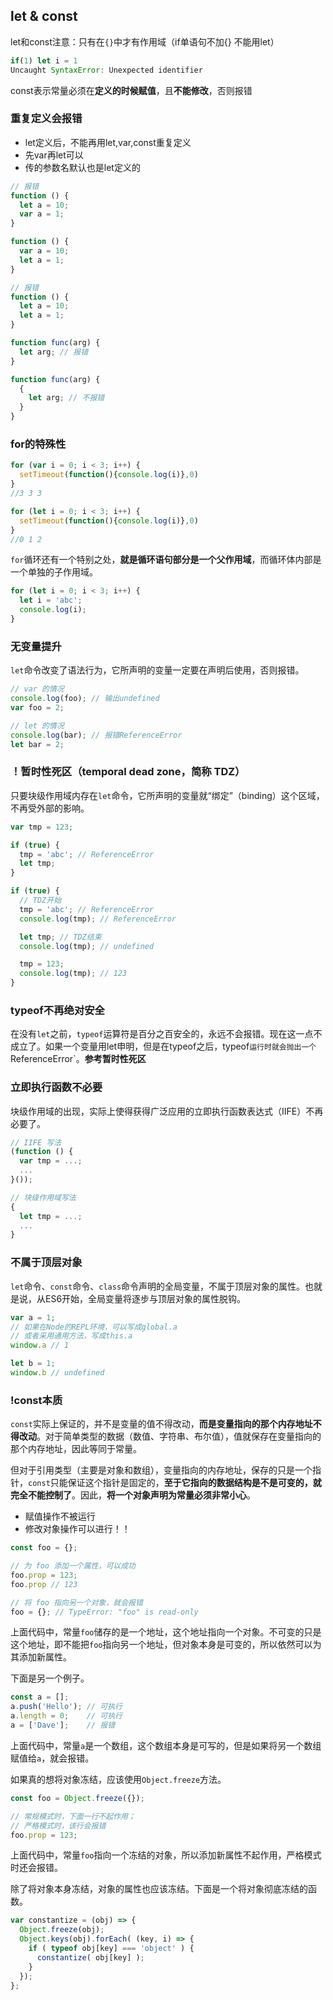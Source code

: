 ## let & const

let和const注意：只有在`{}`中才有作用域（if单语句不加{}  不能用let）

```javascript
if(1) let i = 1
Uncaught SyntaxError: Unexpected identifier
```

const表示常量必须在**定义的时候赋值**，且**不能修改**，否则报错

### 重复定义会报错
- let定义后，不能再用let,var,const重复定义
- 先var再let可以
- 传的参数名默认也是let定义的


```javascript
// 报错
function () {
  let a = 10;
  var a = 1;
}

function () {
  var a = 10;
  let a = 1;
}

// 报错
function () {
  let a = 10;
  let a = 1;
}

function func(arg) {
  let arg; // 报错
}

function func(arg) {
  {
    let arg; // 不报错
  }
}
```



### for的特殊性

```javascript
for (var i = 0; i < 3; i++) {
  setTimeout(function(){console.log(i)},0)
}
//3 3 3 

for (let i = 0; i < 3; i++) {
  setTimeout(function(){console.log(i)},0)
}
//0 1 2 
```

`for`循环还有一个特别之处，**就是循环语句部分是一个父作用域**，而循环体内部是一个单独的子作用域。

```js
for (let i = 0; i < 3; i++) {
  let i = 'abc';
  console.log(i);
}
```

### 无变量提升

`let`命令改变了语法行为，它所声明的变量一定要在声明后使用，否则报错。

```javascript
// var 的情况
console.log(foo); // 输出undefined
var foo = 2;

// let 的情况
console.log(bar); // 报错ReferenceError
let bar = 2;
```

### ！暂时性死区（temporal dead zone，简称 TDZ）

只要块级作用域内存在`let`命令，它所声明的变量就“绑定”（binding）这个区域，不再受外部的影响。

```javascript
var tmp = 123;

if (true) {
  tmp = 'abc'; // ReferenceError
  let tmp;
}

if (true) {
  // TDZ开始
  tmp = 'abc'; // ReferenceError
  console.log(tmp); // ReferenceError

  let tmp; // TDZ结束
  console.log(tmp); // undefined

  tmp = 123;
  console.log(tmp); // 123
}
```

### typeof不再绝对安全

在没有`let`之前，`typeof`运算符是百分之百安全的，永远不会报错。现在这一点不成立了。如果一个变量用let申明，但是在typeof之后，typeof`运行时就会抛出一个`ReferenceError`。**参考暂时性死区**



### 立即执行函数不必要

块级作用域的出现，实际上使得获得广泛应用的立即执行函数表达式（IIFE）不再必要了。

```javascript
// IIFE 写法
(function () {
  var tmp = ...;
  ...
}());

// 块级作用域写法
{
  let tmp = ...;
  ...
}
```

### 不属于顶层对象

`let`命令、`const`命令、`class`命令声明的全局变量，不属于顶层对象的属性。也就是说，从ES6开始，全局变量将逐步与顶层对象的属性脱钩。

```javascript
var a = 1;
// 如果在Node的REPL环境，可以写成global.a
// 或者采用通用方法，写成this.a
window.a // 1

let b = 1;
window.b // undefined
```



### !const本质

`const`实际上保证的，并不是变量的值不得改动，**而是变量指向的那个内存地址不得改动**。对于简单类型的数据（数值、字符串、布尔值），值就保存在变量指向的那个内存地址，因此等同于常量。

但对于引用类型（主要是对象和数组），变量指向的内存地址，保存的只是一个指针，`const`只能保证这个指针是固定的，**至于它指向的数据结构是不是可变的，就完全不能控制了**。因此，**将一个对象声明为常量必须非常小心**。
- 赋值操作不被运行
- 修改对象操作可以进行！！

```javascript
const foo = {};

// 为 foo 添加一个属性，可以成功
foo.prop = 123;
foo.prop // 123

// 将 foo 指向另一个对象，就会报错
foo = {}; // TypeError: "foo" is read-only
```

上面代码中，常量`foo`储存的是一个地址，这个地址指向一个对象。不可变的只是这个地址，即不能把`foo`指向另一个地址，但对象本身是可变的，所以依然可以为其添加新属性。

下面是另一个例子。

```javascript
const a = [];
a.push('Hello'); // 可执行
a.length = 0;    // 可执行
a = ['Dave'];    // 报错
```

上面代码中，常量`a`是一个数组，这个数组本身是可写的，但是如果将另一个数组赋值给`a`，就会报错。

如果真的想将对象冻结，应该使用`Object.freeze`方法。

```javascript
const foo = Object.freeze({});

// 常规模式时，下面一行不起作用；
// 严格模式时，该行会报错
foo.prop = 123;
```

上面代码中，常量`foo`指向一个冻结的对象，所以添加新属性不起作用，严格模式时还会报错。

除了将对象本身冻结，对象的属性也应该冻结。下面是一个将对象彻底冻结的函数。

```javascript
var constantize = (obj) => {
  Object.freeze(obj);
  Object.keys(obj).forEach( (key, i) => {
    if ( typeof obj[key] === 'object' ) {
      constantize( obj[key] );
    }
  });
};
```

